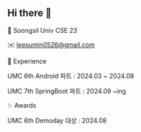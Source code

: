 ## Hi there 👋




🏫 Soongsil Univ CSE 23

✉️ leesumin0526@gmail.com


🌱 Experience

UMC 6th Android 파트 : 2024.03 ~ 2024.08

UMC 7th SpringBoot 파트 : 2024.09 ~ing


✨ Awards

UMC 6th Demoday 대상 : 2024.08


<!-- 
![Anurag's GitHub stats](https://github-readme-stats.vercel.app/api?username=leesumin0526&show_icons=true&theme=radical) 
[![Top Langs](https://github-readme-stats.vercel.app/api/top-langs/?username=leesumin0526&layout=compact)](https://github.com/anuraghazra/github-readme-stats)
<a href="https://clumsy-seeder-416.notion.site/MARO-s-Portfolio-3168a99b50864d578687b1118ba34661" target="_blank"><img src="https://img.shields.io/badge/notion-000000?style=flat&logo=notion&logoColor=white"/></a>
-->


<!--
**leesumin0526/leesumin0526** is a ✨ _special_ ✨ repository because its `README.md` (this file) appears on your GitHub profile.

Here are some ideas to get you started:

- 🔭 I’m currently working on ...
- 🌱 I’m currently learning ...
- 👯 I’m looking to collaborate on ...
- 🤔 I’m looking for help with ...
- 💬 Ask me about ...
- 📫 How to reach me: ...
- 😄 Pronouns: ...
- ⚡ Fun fact: ...
-->
